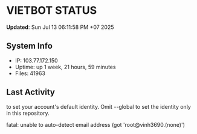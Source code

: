 # VIETBOT STATUS
**Updated**: Sun Jul 13 06:11:58 PM +07 2025

## System Info
- IP: 103.77.172.150
- Uptime: up 1 week, 21 hours, 59 minutes
- Files: 41963

## Last Activity

to set your account's default identity.
Omit --global to set the identity only in this repository.

fatal: unable to auto-detect email address (got 'root@vinh3690.(none)')
